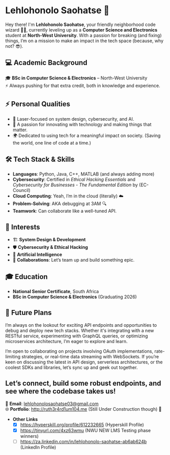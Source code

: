 # Lehlohonolo Saohatse 👾

Hey there! I'm **Lehlohonolo Saohatse**, your friendly neighborhood code wizard 🧙‍♂️, currently leveling up as a **Computer Science and Electronics** student at **North-West University**. With a passion for breaking (and fixing) things, I’m on a mission to make an impact in the tech space (because, why not? 😎).

## 💻 Academic Background
🎓 **BSc in Computer Science & Electronics** – North-West University  
⚡ Always pushing for that extra credit, both in knowledge and experience.

## ⚡ Personal Qualities
- 🎯 Laser-focused on system design, cybersecurity, and AI.
- 🤖 A passion for innovating with technology and making things that matter.
- 🌍 Dedicated to using tech for a meaningful impact on society. (Saving the world, one line of code at a time.)

## 🛠️ Tech Stack & Skills
- **Languages**: Python, Java, C++, MATLAB (and always adding more)
- **Cybersecurity**: Certified in *Ethical Hacking Essentials* and *Cybersecurity for Businesses - The Fundamental Edition* by (EC-Council)
- **Cloud Computing**: Yeah, I’m in the cloud (literally) ☁️
- **Problem-Solving**: AKA debugging at 3AM 🔍
- **Teamwork**: Can collaborate like a well-tuned API.

## 🧠 Interests
- 🏗️ **System Design & Development**  
- 🛡️ **Cybersecurity & Ethical Hacking**  
- 🤖 **Artificial Intelligence**  
- 🤝 **Collaborations**: Let’s team up and build something epic.

## 🎓 Education
- **National Senior Certificate**, South Africa  
- **BSc in Computer Science & Electronics** (Graduating 2026)

## 🔮 Future Plans
I’m always on the lookout for exciting API endpoints and opportunities to debug and deploy new tech stacks. Whether it's integrating with a new RESTful service, experimenting with GraphQL queries, or optimizing microservices architecture, I’m eager to explore and learn.

I’m open to collaborating on projects involving OAuth implementations, rate-limiting strategies, or real-time data streaming with WebSockets. If you’re keen on discussing the latest in API design, serverless architectures, or the coolest SDKs and libraries, let’s sync up and geek out together.

Let’s connect, build some robust endpoints, and see where the codebase takes us!
---

📧 **Email**: lehlohonolosaohatse03@gmail.com  
🌐 **Portfolio**: http://ruth3r4rd1um104.me (Still Under Construction though) 🚀
- **Other Links**
  - [x] https://hyperskill.org/profile/612232665 (Hyperskill Profile)
  - [x] https://tinyurl.com/4xz63wmu (NWU NEW LMS Testing phase winners)
  - [ ] https://za.linkedin.com/in/lehlohonolo-saohatse-ab6ab624b (LinkedIn Profile)
